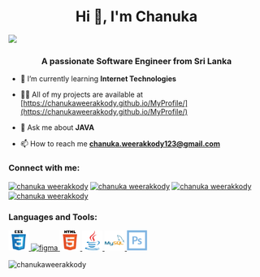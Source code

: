 <h1 align="center">Hi 👋, I'm Chanuka</h1>
<img src="https://learnwithshikha.com/wp-content/uploads/2021/01/web-deve.png">
<h3 align="center">A passionate Software Engineer from Sri Lanka</h3>

- 🌱 I’m currently learning **Internet Technologies**

- 👨‍💻 All of my projects are available at [https://chanukaweerakkody.github.io/MyProfile/](https://chanukaweerakkody.github.io/MyProfile/)

- 💬 Ask me about **JAVA**

- 📫 How to reach me **chanuka.weerakkody123@gmail.com**

<h3 align="left">Connect with me:</h3>
<p align="left">
<a href="https://twitter.com/chanuka weerakkody" target="blank"><img align="center" src="https://raw.githubusercontent.com/rahuldkjain/github-profile-readme-generator/master/src/images/icons/Social/twitter.svg" alt="chanuka weerakkody" height="30" width="40" /></a>
<a href="https://linkedin.com/in/chanuka weerakkody" target="blank"><img align="center" src="https://raw.githubusercontent.com/rahuldkjain/github-profile-readme-generator/master/src/images/icons/Social/linked-in-alt.svg" alt="chanuka weerakkody" height="30" width="40" /></a>
<a href="https://fb.com/chanuka weerakkody" target="blank"><img align="center" src="https://raw.githubusercontent.com/rahuldkjain/github-profile-readme-generator/master/src/images/icons/Social/facebook.svg" alt="chanuka weerakkody" height="30" width="40" /></a>
<a href="https://instagram.com/chanuka weerakkody" target="blank"><img align="center" src="https://raw.githubusercontent.com/rahuldkjain/github-profile-readme-generator/master/src/images/icons/Social/instagram.svg" alt="chanuka weerakkody" height="30" width="40" /></a>
</p>

<h3 align="left">Languages and Tools:</h3>
<p align="left"> <a href="https://www.w3schools.com/css/" target="_blank" rel="noreferrer"> <img src="https://raw.githubusercontent.com/devicons/devicon/master/icons/css3/css3-original-wordmark.svg" alt="css3" width="40" height="40"/> </a> <a href="https://www.figma.com/" target="_blank" rel="noreferrer"> <img src="https://www.vectorlogo.zone/logos/figma/figma-icon.svg" alt="figma" width="40" height="40"/> </a> <a href="https://www.w3.org/html/" target="_blank" rel="noreferrer"> <img src="https://raw.githubusercontent.com/devicons/devicon/master/icons/html5/html5-original-wordmark.svg" alt="html5" width="40" height="40"/> </a> <a href="https://www.java.com" target="_blank" rel="noreferrer"> <img src="https://raw.githubusercontent.com/devicons/devicon/master/icons/java/java-original.svg" alt="java" width="40" height="40"/> </a> <a href="https://www.mysql.com/" target="_blank" rel="noreferrer"> <img src="https://raw.githubusercontent.com/devicons/devicon/master/icons/mysql/mysql-original-wordmark.svg" alt="mysql" width="40" height="40"/> </a> <a href="https://www.photoshop.com/en" target="_blank" rel="noreferrer"> <img src="https://raw.githubusercontent.com/devicons/devicon/master/icons/photoshop/photoshop-line.svg" alt="photoshop" width="40" height="40"/> </a> </p>

<p><img align="center" src="https://github-readme-stats.vercel.app/api/top-langs?username=chanukaweerakkody&show_icons=true&locale=en&layout=compact" alt="chanukaweerakkody" /></p>
